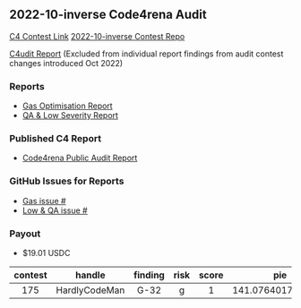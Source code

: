 ## 2022-10-inverse Code4rena Audit

[C4 Contest Link](https://code4rena.com/contests/2022-10-inverse-finance-contest)
[2022-10-inverse Contest Repo](https://github.com/code-423n4/2022-10-inverse)

[C4udit Report](https://gist.github.com/Picodes/8d3a45d6d1362fb9953d631d8c84a29f) (Excluded from individual report findings from audit contest changes introduced Oct 2022)

### Reports
- [Gas Optimisation Report](gas_report.md)
- [QA & Low Severity Report](qa_low_report.md)

### Published C4 Report
- [Code4rena Public Audit Report](https://code4rena.com/reports/2022-10-inverse)

### GitHub Issues for Reports
- [Gas issue #](https://github.com/code-423n4/2022-10-inverse-findings/issues/355)
- [Low & QA issue #](https://github.com/code-423n4/2022-10-inverse-findings/issues/357)

### Payout
- $19.01 USDC

|contest|handle|finding|risk|score|pie|split|slice|award|awardCoin|awardUSD|
|:-----:|:----:|:-----:|:--:|:---:|:-:|:---:|:---:|:---:|:-------:|:------:|
|175|HardlyCodeMan|G-32|g|1|141.0764017412008|50|2.8215280348240164|19.007184365350543|USDC|19.01|